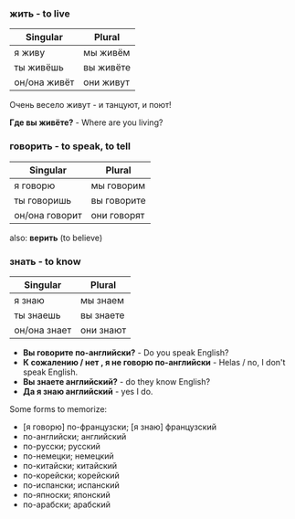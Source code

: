### **жить** - to live

| Singular | Plural |
| ------------- | ------------- |
| я живу | мы живём |
| ты живёшь | вы живёте |
| он/она живёт | они живут |

Очень весело живут - и танцуют, и поют!

**Где вы живёте?** -  Where are you living?

### **говорить** - to speak, to tell

| Singular | Plural |
| ------------- | ------------- |
| я говорю | мы говорим |
| ты говоришь | вы говорите |
| он/она говорит | они говорят |

also: **верить** (to believe)

### **знать** - to know

| Singular | Plural |
| ------------- | ------------- |
| я знаю | мы знаем |
| ты знаешь | вы знаете |
| он/она знает | они знают |

- **Вы говорите по-английски?** - Do you speak English?
- **К сожалению / нет , я не говорю по-английски** - Helas / no, I don't speak English.
- **Вы знаете английский?** - do they know English?
- **Да я знаю английский** - yes I do.

Some forms to memorize:

* [я говорю] по-французски; [я знаю] французский
* по-английски; английский
* по-русски; русский
* по-немецки; немецкий
* по-китайски; китайский
* по-корейски; корейский
* по-испански; испанский
* по-япноски; японский
* по-арабски; арабский


